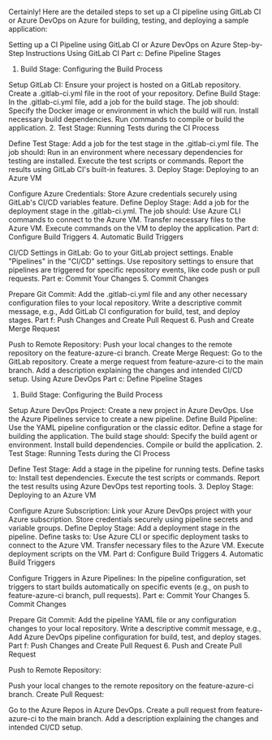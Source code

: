 Certainly! Here are the detailed steps to set up a CI pipeline using GitLab CI or Azure DevOps on Azure for building, testing, and deploying a sample application:

Setting up a CI Pipeline using GitLab CI or Azure DevOps on Azure
Step-by-Step Instructions
Using GitLab CI
Part c: Define Pipeline Stages
1. Build Stage: Configuring the Build Process

Setup GitLab CI:
Ensure your project is hosted on a GitLab repository.
Create a .gitlab-ci.yml file in the root of your repository.
Define Build Stage:
In the .gitlab-ci.yml file, add a job for the build stage.
The job should:
Specify the Docker image or environment in which the build will run.
Install necessary build dependencies.
Run commands to compile or build the application.
2. Test Stage: Running Tests during the CI Process

Define Test Stage:
Add a job for the test stage in the .gitlab-ci.yml file.
The job should:
Run in an environment where necessary dependencies for testing are installed.
Execute the test scripts or commands.
Report the results using GitLab CI's built-in features.
3. Deploy Stage: Deploying to an Azure VM

Configure Azure Credentials:
Store Azure credentials securely using GitLab's CI/CD variables feature.
Define Deploy Stage:
Add a job for the deployment stage in the .gitlab-ci.yml.
The job should:
Use Azure CLI commands to connect to the Azure VM.
Transfer necessary files to the Azure VM.
Execute commands on the VM to deploy the application.
Part d: Configure Build Triggers
4. Automatic Build Triggers

CI/CD Settings in GitLab:
Go to your GitLab project settings.
Enable "Pipelines" in the "CI/CD" settings.
Use repository settings to ensure that pipelines are triggered for specific repository events, like code push or pull requests.
Part e: Commit Your Changes
5. Commit Changes

Prepare Git Commit:
Add the .gitlab-ci.yml file and any other necessary configuration files to your local repository.
Write a descriptive commit message, e.g., Add GitLab CI configuration for build, test, and deploy stages.
Part f: Push Changes and Create Pull Request
6. Push and Create Merge Request

Push to Remote Repository:
Push your local changes to the remote repository on the feature-azure-ci branch.
Create Merge Request:
Go to the GitLab repository.
Create a merge request from feature-azure-ci to the main branch.
Add a description explaining the changes and intended CI/CD setup.
Using Azure DevOps
Part c: Define Pipeline Stages
1. Build Stage: Configuring the Build Process

Setup Azure DevOps Project:
Create a new project in Azure DevOps.
Use the Azure Pipelines service to create a new pipeline.
Define Build Pipeline:
Use the YAML pipeline configuration or the classic editor.
Define a stage for building the application.
The build stage should:
Specify the build agent or environment.
Install build dependencies.
Compile or build the application.
2. Test Stage: Running Tests during the CI Process

Define Test Stage:
Add a stage in the pipeline for running tests.
Define tasks to:
Install test dependencies.
Execute the test scripts or commands.
Report the test results using Azure DevOps test reporting tools.
3. Deploy Stage: Deploying to an Azure VM

Configure Azure Subscription:
Link your Azure DevOps project with your Azure subscription.
Store credentials securely using pipeline secrets and variable groups.
Define Deploy Stage:
Add a deployment stage in the pipeline.
Define tasks to:
Use Azure CLI or specific deployment tasks to connect to the Azure VM.
Transfer necessary files to the Azure VM.
Execute deployment scripts on the VM.
Part d: Configure Build Triggers
4. Automatic Build Triggers

Configure Triggers in Azure Pipelines:
In the pipeline configuration, set triggers to start builds automatically on specific events (e.g., on push to feature-azure-ci branch, pull requests).
Part e: Commit Your Changes
5. Commit Changes

Prepare Git Commit:
Add the pipeline YAML file or any configuration changes to your local repository.
Write a descriptive commit message, e.g., Add Azure DevOps pipeline configuration for build, test, and deploy stages.
Part f: Push Changes and Create Pull Request
6. Push and Create Pull Request

Push to Remote Repository:

Push your local changes to the remote repository on the feature-azure-ci branch.
Create Pull Request:

Go to the Azure Repos in Azure DevOps.
Create a pull request from feature-azure-ci to the main branch.
Add a description explaining the changes and intended CI/CD setup.